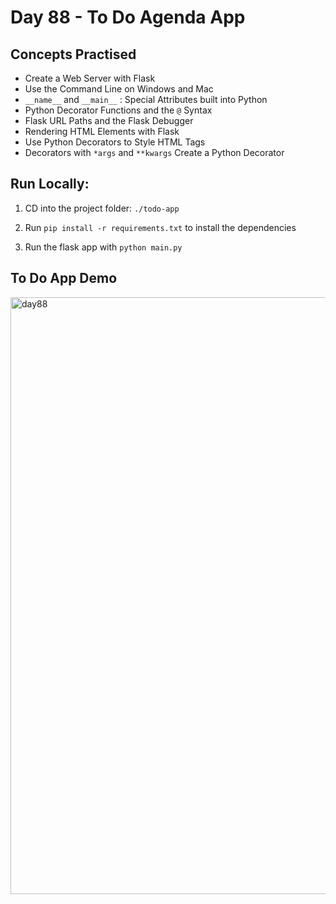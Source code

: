 # Day 88 - To Do Agenda App

## Concepts Practised
- Create a Web Server with Flask
- Use the Command Line on Windows and Mac
- `__name__` and `__main__` : Special Attributes built into Python
- Python Decorator Functions and the `@` Syntax
- Flask URL Paths and the Flask Debugger
- Rendering HTML Elements with Flask
- Use Python Decorators to Style HTML Tags
- Decorators with `*args` and `**kwargs`
Create a Python Decorator

## Run Locally:

1. CD into the project folder: `./todo-app`

2. Run `pip install -r requirements.txt` to install the dependencies

3. Run the flask app with `python main.py`

## To Do App Demo
<img width="955" alt="day88" src="https://user-images.githubusercontent.com/98851253/170607934-975540fc-22c3-44aa-8118-7f42af2ee252.png">
